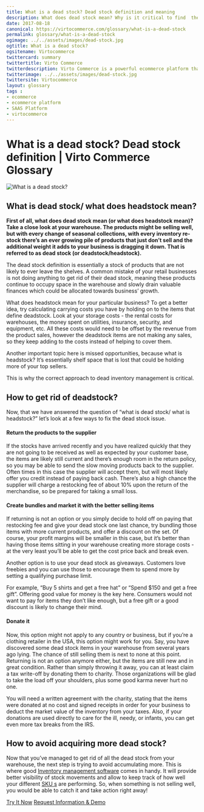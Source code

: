 ```yaml
--- 
title: What is a dead stock? Dead stock definition and meaning
description: What does dead stock mean? Why is it critical to find  the correct approach to dead inventory management? Learn more about it in this article. 
date: 2017-08-18 
canonical: https://virtocommerce.com/glossary/what-is-a-dead-stock
permalink: glossary/what-is-a-dead-stock
ogimage: ../../assets/images/dead-stock.jpg
ogtitle: What is a dead stock?
ogsitename: Virtocommerce
twittercard: summary
twittertitle: Virto Commerce
twitterdescription: Virto Commerce is a powerful ecommerce platform that includes everything you need to create an online store and sell online. Try it free with Free Community License
twitterimage: ../../assets/images/dead-stock.jpg
twittersite: Virtocommerce
layout: glossary
tags : 
- ecommerce
- ecommerce platform
- SAAS Platform
- virtocommerce 
---
```

<div class="business-cnt">
    <div class="head __cart">
        <h1 class="title">What is a dead stock? Dead stock definition | Virto Commerce Glossary</h1>
    </div>
    <img alt="What is a dead stock?" src="assets/images/dead-stock.jpg" />
    <h2>What is dead stock/ what does headstock mean?</h2>
    <p class="text">
    <strong>First of all, what does dead stock mean (or what does headstock mean)?  Take a close look at your warehouse. The products might be selling well, but with every change of seasonal collections, with every inventory re-stock there’s an ever growing pile of products that just don’t sell and the additional weight it adds to your business is dragging it down. That is referred to as dead stock (or deadstock/headstock). </strong>
    </p>  
    <p class="text">
    The dead stock definition is essentially a stock of products that are not likely to ever leave the shelves.  A common mistake of your retail businesses is not doing anything to get rid of their dead stock, meaning these products continue to occupy space in the warehouse and slowly drain valuable finances which could be allocated towards business’ growth. 
    </p>
    <p class="text">
    What does headstock mean for your particular business? To get a better idea, try calculating carrying costs you have by holding on to the items that define deadstock. Look at your storage costs - the rental costs for warehouses, the money spent on utilities, insurance, security, and equipment, etc. All these costs would need to be offset by the revenue from the product sales, however the deadstock items are not making any sales, so they keep adding to the costs instead of helping to cover them.
    </p>
    <p class="text">
    Another important topic here is missed opportunities, because what is headstock? It’s essentially shelf space that is lost that could be holding more of your top sellers. 
    </p>
    <p class="text">
    This is why the correct approach to dead inventory management is critical. 
    </p>
    <h2>How to get rid of deadstock?</h2>
    <p class="text">
    Now, that we have answered the question of “what is dead stock/ what is headstock?” let’s look at a few ways to fix the dead stock issue.
    </p>
    <h4>Return the products to the supplier</h4>
    <p class="text">
        If the stocks have arrived recently and you have realized quickly that they are not going to be received as well as expected by your customer base, the items are likely still current and there’s enough room in the return policy, so you may be able to send the slow moving products back to the supplier. Often times in this case the supplier will accept them, but will most likely offer you credit instead of paying back cash. There’s also a high chance the supplier will charge a restocking fee of about 10% upon the return of the merchandise, so be prepared for taking a small loss. 
    </p>
    <h4>Create bundles and market it with the better selling items</h4>
    <p class="text">
        If returning is not an option or you simply decide to hold off on paying that restocking fee and give your dead stock one last chance, try bundling those items with more current products, and offer a discount on the set. Of course, your profit margins will be smaller in this case, but it’s better than having those items sitting in your warehouse creating more storage costs - at the very least you’ll be able to get the cost price back and break even. 
    </p>
    <p class="text">
        Another option is to use your dead stock as giveaways. Customers love freebies and you can use those to encourage them to spend more by setting a qualifying purchase limit. 
    </p>
    <p class="text">
        For example, “Buy 5 shirts and get a free hat” or “Spend $150 and get a free gift”.  Offering good value for money is the key here. Consumers would not want to pay for items they don’t like enough, but a free gift or a good discount is likely to change their mind. 
    </p>
    <h4>Donate it</h4>
    <p class="text">
        Now, this option might not apply to any country or business, but if you’re a clothing retailer in the USA, this option might work for you.
Say, you have discovered some dead stock items in your warehouse from several years ago lying. The chance of still selling them is next to none at this point. Returning is not an option anymore either, but the items are still new and in great condition. Rather than simply throwing it away, you can at least claim a tax write-off by donating them to charity. Those organizations will be glad to take the load off your shoulders, plus some good karma never hurt no one. 
    </p>
    <p class="text">
        You will need a written agreement with the charity, stating that the items were donated at no cost and signed receipts in order for your business to deduct the market value of the inventory from your taxes. Also, if your donations are used directly to care for the ill, needy, or infants, you can get even more tax breaks from the IRS.
    </p>
    <h2>How to avoid acquiring more dead stock?</h2>
    <p class="text">
    Now that you’ve managed to get rid of all the dead stock from your warehouse, the next step is trying to avoid accumulating more. This is where good <a href="{{ '/glossary/what-is-inventory-management' | absolute_url }}">Inventory management software</a> comes in handy. It will provide better visibility of stock movements and allow to keep track of how well your different <a href="{{ '/glossary/what-is-sku' | absolute_url }}">SKU s</a> are performing. So, when something is not selling well, you would be able to catch it and take action right away!
    </p>
<div class="buttons">
        <a class="button fill" href="/try-now">Try It Now</a>
        <a class="button fill" href="/contact-us">Request Information & Demo</a>
    </div>
</div>